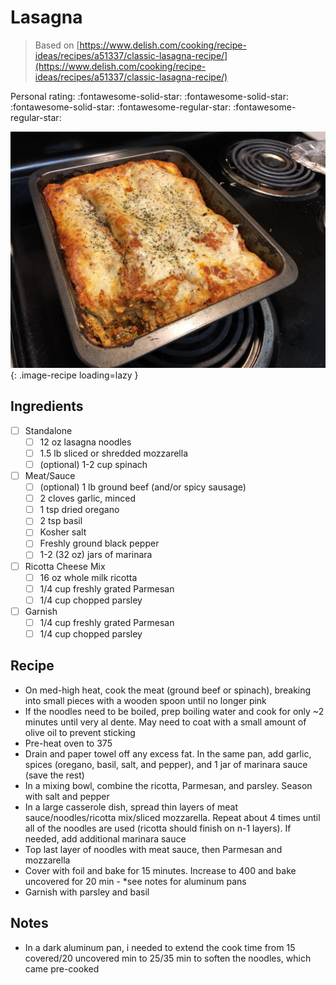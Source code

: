 <!-- Do not modify sections with "AUTO-*". They are updated by make.py -->

# Lasagna

> Based on [https://www.delish.com/cooking/recipe-ideas/recipes/a51337/classic-lasagna-recipe/](https://www.delish.com/cooking/recipe-ideas/recipes/a51337/classic-lasagna-recipe/)

<!-- rating=3; (User can specify rating on scale of 1-5) -->
<!-- AUTO-UserRating -->
Personal rating: :fontawesome-solid-star: :fontawesome-solid-star: :fontawesome-solid-star: :fontawesome-regular-star: :fontawesome-regular-star:
<!-- /AUTO-UserRating -->

<!-- name_image=lasagna.jpeg; (User can specify image name if multiple exist) -->
<!-- AUTO-Image -->
![lasagna.jpeg](./lasagna.jpeg){: .image-recipe loading=lazy }
<!-- /AUTO-Image -->

## Ingredients

* [ ] Standalone
    * [ ] 12 oz lasagna noodles
    * [ ] 1.5 lb sliced or shredded mozzarella
    * [ ] (optional) 1-2 cup spinach
* [ ] Meat/Sauce
    * [ ] (optional) 1 lb ground beef (and/or spicy sausage)
    * [ ] 2 cloves garlic, minced
    * [ ] 1 tsp dried oregano
    * [ ] 2 tsp basil
    * [ ] Kosher salt
    * [ ] Freshly ground black pepper
    * [ ] 1-2 (32 oz) jars of marinara
* [ ] Ricotta Cheese Mix
    * [ ] 16 oz whole milk ricotta
    * [ ] 1/4 cup freshly grated Parmesan
    * [ ] 1/4 cup chopped parsley
* [ ] Garnish
    * [ ] 1/4 cup freshly grated Parmesan
    * [ ] 1/4 cup chopped parsley

## Recipe

* On med-high heat, cook the meat (ground beef or spinach), breaking into small pieces with a wooden spoon until no longer pink
* If the noodles need to be boiled, prep boiling water and cook for only ~2 minutes until very al dente. May need to coat with a small amount of olive oil to prevent sticking
* Pre-heat oven to 375
* Drain and paper towel off any excess fat. In the same pan, add garlic, spices (oregano, basil, salt, and pepper), and 1 jar of marinara sauce (save the rest)
* In a mixing bowl, combine the ricotta, Parmesan, and parsley. Season with salt and pepper
* In a large casserole dish, spread thin layers of meat sauce/noodles/ricotta mix/sliced mozzarella. Repeat about 4 times until all of the noodles are used (ricotta should finish on n-1 layers). If needed, add additional marinara sauce
* Top last layer of noodles with meat sauce, then Parmesan and mozzarella
* Cover with foil and bake for 15 minutes. Increase to 400 and bake uncovered for 20 min - *see notes for aluminum pans
* Garnish with parsley and basil

## Notes

* In a dark aluminum pan, i needed to extend the cook time from 15 covered/20 uncovered min to 25/35 min to soften the noodles, which came pre-cooked
